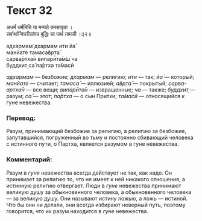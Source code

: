 # Текст 32

अधर्मं धर्ममिति या मन्यते तमसावृता ।  
सर्वार्थान्विपरीतांश्च बुद्धिः सा पार्थ तामसी ॥३२॥

адхармам̇ дхармам ити йа̄  
манйате тамаса̄вр̣та̄  
сарва̄ртха̄н випарӣта̄м̇ш́ ча  
буддхит̣ са̄ па̄ртха та̄масӣ

_адхармам_ — безбожие; _дхармам_ — религию; _ити_ — так; _йа̄_ — который; _манйате_ — считает; _тамаса̄_ — иллюзией; _а̄вр̣та̄_ — покрытый; _сарва-артха̄н_ — все вещи; _випарӣта̄н_ — извращенные; _ча_ — также; _буддхит̣_ — разум; _са̄_ — этот; _па̄ртха_ — о сын Притхи; _та̄масӣ_ — относящийся к гуне невежества.

### Перевод:

Разум, принимающий безбожие за религию, а религию за безбожие, запутавшийся, погруженный во тьму и постоянно сбивающий человека с истинного пути, о Партха, является разумом в гуне невежества.

### Комментарий:

Разум в _гуне_ невежества всегда действует не так, как надо. Он принимает за религию то, что не имеет к ней никакого отношения, а истинную религию отвергает. Люди в _гуне_ невежества принимают великую душу за обыкновенного человека, а обыкновенного человека — за великую душу. Они называют истину ложью, а ложь — истиной. Что бы они ни делали, они всегда избирают неверный путь, поэтому говорится, что их разум находится в _гуне_ невежества.